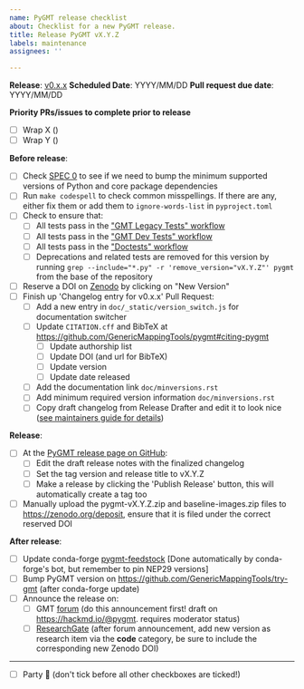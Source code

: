 ```yaml
---
name: PyGMT release checklist
about: Checklist for a new PyGMT release.
title: Release PyGMT vX.Y.Z
labels: maintenance
assignees: ''

---
```


**Release**: [v0.x.x](https://github.com/GenericMappingTools/pygmt/milestones/?)
**Scheduled Date**: YYYY/MM/DD
**Pull request due date**: YYYY/MM/DD

**Priority PRs/issues to complete prior to release**
- [ ] Wrap X ()
- [ ] Wrap Y ()

**Before release**:
- [ ] Check [SPEC 0](https://scientific-python.org/specs/spec-0000/) to see if we need to bump the minimum supported versions of Python and core package dependencies
- [ ] Run `make codespell` to check common misspellings. If there are any, either fix them or add them to `ignore-words-list` in `pyproject.toml`
- [ ] Check to ensure that:
  - [ ] All tests pass in the ["GMT Legacy Tests" workflow](https://github.com/GenericMappingTools/pygmt/actions/workflows/ci_tests_legacy.yaml)
  - [ ] All tests pass in the ["GMT Dev Tests" workflow](https://github.com/GenericMappingTools/pygmt/actions/workflows/ci_tests_dev.yaml)
  - [ ] All tests pass in the ["Doctests" workflow](https://github.com/GenericMappingTools/pygmt/actions/workflows/ci_doctests.yaml)
  - [ ] Deprecations and related tests are removed for this version by running `grep --include="*.py" -r 'remove_version="vX.Y.Z"' pygmt` from the base of the repository
- [ ] Reserve a DOI on [Zenodo](https://zenodo.org) by clicking on "New Version"
- [ ] Finish up 'Changelog entry for v0.x.x' Pull Request:
  - [ ] Add a new entry in `doc/_static/version_switch.js` for documentation switcher
  - [ ] Update `CITATION.cff` and BibTeX at https://github.com/GenericMappingTools/pygmt#citing-pygmt
    - [ ] Update authorship list
    - [ ] Update DOI (and url for BibTeX)
    - [ ] Update version
    - [ ] Update date released
  - [ ] Add the documentation link `doc/minversions.rst`
  - [ ] Add minimum required version information `doc/minversions.rst`
  - [ ] Copy draft changelog from Release Drafter and edit it to look nice ([see maintainers guide for details](https://www.pygmt.org/dev/maintenance.html#updating-the-changelog))

**Release**:
- [ ] At the [PyGMT release page on GitHub](https://github.com/GenericMappingTools/pygmt/releases):
  - [ ] Edit the draft release notes with the finalized changelog
  - [ ] Set the tag version and release title to vX.Y.Z
  - [ ] Make a release by clicking the 'Publish Release' button, this will automatically create a tag too
- [ ] Manually upload the pygmt-vX.Y.Z.zip and baseline-images.zip files to https://zenodo.org/deposit, ensure that it is filed under the correct reserved DOI

**After release**:
- [ ] Update conda-forge [pygmt-feedstock](https://github.com/conda-forge/pygmt-feedstock) [Done automatically by conda-forge's bot, but remember to pin NEP29 versions]
- [ ] Bump PyGMT version on https://github.com/GenericMappingTools/try-gmt (after conda-forge update)
- [ ] Announce the release on:
  - [ ] GMT [forum](https://forum.generic-mapping-tools.org/c/news/) (do this announcement first! draft on https://hackmd.io/@pygmt. requires moderator status)
  - [ ] [ResearchGate](https://www.researchgate.net) (after forum announcement, add new version as research item via the **code** category, be sure to include the corresponding new Zenodo DOI)
---

- [ ] Party :tada: (don't tick before all other checkboxes are ticked!)
